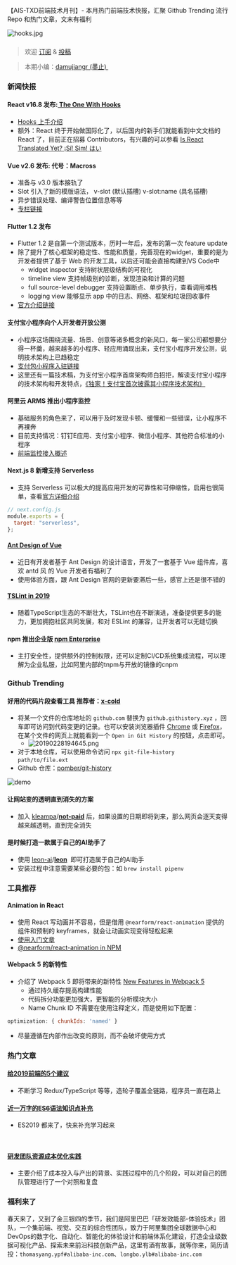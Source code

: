 【AIS-TXD前端技术月刊】- 本月热门前端技术快报，汇聚 Github Trending 流行 Repo 和热门文章，文末有福利

![hooks.jpg](https://cdn.nlark.com/yuque/0/2019/jpeg/103147/1551432272343-512be9f6-cff6-43f0-8151-7bed017ec646.jpeg#align=left&display=inline&height=446&name=hooks.jpg&originHeight=808&originWidth=1352&size=24501&status=done&width=746)
<a name="d41d8cd9"></a>
### 
> 欢迎 [订阅](https://zhuanlan.zhihu.com/txd-team) & [投稿](https://github.com/txd-team/monthly/issues)

> 本期小编：[damujiangr (墨止) ](https://github.com/damujiangr) 


<a name="81377773"></a>
### 新闻快报
<a name="6ad7f24d"></a>
#### React v16.8 发布:[ The One With Hooks](https://reactjs.org/blog/2019/02/06/react-v16.8.0.html)
* [Hooks 上手介绍](https://reactjs.org/docs/hooks-intro.html) 
* 额外：React 终于开始做国际化了，以后国内的新手们就能看到中文文档的 React 了，目前正在招募 Contributors，有兴趣的可以参看 [Is React Translated Yet? ¡Sí! Sim! はい](https://reactjs.org/blog/2019/02/23/is-react-translated-yet.html) 
<a name="d41d8cd9-1"></a>
#### 
<a name="89d33bf1"></a>
#### Vue v2.6 发布: 代号：Macross
* 准备与 v3.0 版本接轨了
* Slot 引入了新的模版语法， v-slot (默认插槽) v-slot:name (具名插槽)
* 异步错误处理、编译警告位置信息等等
* [专栏链接](https://zhuanlan.zhihu.com/p/56260917) 

<a name="2e5ce74d"></a>
#### Flutter 1.2 发布
* Flutter 1.2 是自第一个测试版本，历时一年后，发布的第一次 feature update
* 除了提升了核心框架的稳定性、性能和质量，完善现在的widget，重要的是为开发者提供了基于 Web 的开发工具，以后还可能会直接构建到VS Code中
  * widget inspector 支持树状层级结构的可视化
  * timeline view 支持帧级别的诊断，发现渲染和计算的问题
  * full source-level debugger 支持设置断点、单步执行，查看调用堆栈
  * logging view 能够显示 app 中的日志、网络、框架和垃圾回收事件
* [官方介绍链接](https://developers.googleblog.com/2019/02/launching-flutter-12-at-mobile-world.html) 

<a name="76c13a1a"></a>
#### 支付宝小程序向个人开发者开放公测
* 小程序这场围绕流量、场景、创意等诸多概念的新风口，每一家公司都想要分得一杯羹，越来越多的小程序、轻应用涌现出来，支付宝小程序开发公测，说明技术架构上已趋稳定
* [支付包小程序入驻链接](https://docs.alipay.com/mini/introduce/register) 
* 这里还有一篇技术稿，为支付宝小程序首席架构师白招拒，解读支付宝小程序的技术架构和开发特点，[《独家！支付宝首次披露其小程序技术架构》](https://mp.weixin.qq.com/s/PX7b_qV6tYKnN3ecoz9Ehw) 

<a name="c9ec687a"></a>
#### 阿里云 ARMS 推出小程序监控
* 基础服务的角色来了，可以用于及时发现卡顿、缓慢和一些错误，让小程序不再裸奔
* 目前支持情况：钉钉E应用、支付宝小程序、微信小程序、其他符合标准的小程序
* [前端监控接入概述](https://help.aliyun.com/document_detail/106086.html) 

<a name="4bd515bc"></a>
#### Next.js 8 新增支持 Serverless
* 支持 Serverless 可以极大的提高应用开发的可靠性和可伸缩性，启用也很简单，查看[官方详细介绍](https://nextjs.org/blog/next-8/) 
```javascript
// next.config.js
module.exports = {
  target: "serverless",
};
```

<a name="94fcfe27"></a>
#### [Ant Design of Vue](https://vue.ant.design/)
* 近日有开发者基于 Ant Design 的设计语言，开发了一套基于 Vue 组件库，喜欢 antd 风 的 Vue 开发者有福利了
* 使用体验方面，跟 Ant Design 官网的更新要滞后一些，感官上还是很不错的

<a name="46189f83"></a>
#### [TSLint in 2019](https://medium.com/palantir/tslint-in-2019-1a144c2317a9) 
* 随着TypeScript生态的不断壮大，TSLint也在不断演进，准备提供更多的能力，更加拥抱社区共同发展，和对 ESLint 的兼容，让开发者可以无缝切换

<a name="364de9da"></a>
#### npm 推出企业版 [npm Enterprise](https://www.npmjs.com/products/enterprise)
* 主打安全性，提供额外的控制权限，还可以定制CI/CD系统集成流程，可以理解为企业私服，比如阿里内部的tnpm与开放的镜像的cnpm

<a name="365acd42"></a>
### Github Trending
<a name="4a8be53d"></a>
#### 好用的代码片段查看工具 推荐者：[x-cold](https://github.com/x-cold) 
* 将某一个文件的仓库地址的 `github.com` 替换为 `github.githistory.xyz` ，回车即可访问到代码变更的记录。也可以安装浏览器插件 [Chrome](https://chrome.google.com/webstore/detail/github-history-browser-ex/laghnmifffncfonaoffcndocllegejnf) 或 [Firefox](https://addons.mozilla.org/firefox/addon/github-history/)，在某个文件的网页上就能看到一个 `Open in Git History` 的按钮，点击即可。
  * ![20190228194645.png](https://cdn.nlark.com/yuque/0/2019/png/103147/1551432272343-4a97aefb-0df2-48c2-8bdd-f0555fbf7479.png#align=left&display=inline&height=48&name=20190228194645.png&originHeight=48&originWidth=420&size=9210&status=done&width=420)
* 对于本地仓库，可以使用命令访问 `npx git-file-history path/to/file.ext` 
* Github 仓库：[pomber/git-history](https://github.com/pomber/git-history) 
<img alt="demo" src="https://user-images.githubusercontent.com/1911623/52460615-f3899d80-2b49-11e9-8c21-06af4097a527.gif" />

<a name="e87d21dc"></a>
#### 让网站变的透明直到消失的方案
* 加入 [kleampa](https://github.com/kleampa)/**[not-paid](https://github.com/kleampa/not-paid)** 后，如果设置的日期即将到来，那么网页会逐天变得越来越透明，直到完全消失

<a name="a9b91797"></a>
#### 是时候打造一款属于自己的AI助手了
* 使用 [leon-ai](https://github.com/leon-ai)/**[leon](https://github.com/leon-ai/leon)**  即可打造属于自己的AI助手
* 安装过程中注意需要某些必要的包：如 `brew install pipenv` 

<a name="c11c7bd5"></a>
### 工具推荐
<a name="19eedff8"></a>
#### Animation in React
* 使用 React 写动画并不容易，但是借用 `@nearform/react-animation` 提供的组件和预制的 keyframes，就会让动画实现变得轻松起来
* [使用入门文章](https://www.nearform.com/blog/animation-in-react/) 
* [@nearform/react-animation in NPM](https://www.npmjs.com/package/@nearform/react-animation) 

<a name="4f4d74a7"></a>
#### Webpack 5 的新特性
* 介绍了 Webpack 5 即将带来的新特性 [New Features in Webpack 5](https://blog.logrocket.com/new-features-in-webpack-5-2559755adf5e) 
  * 通过持久缓存提高构建性能
  * 代码拆分功能更加强大，更智能的分析模块大小
  * Name Chunk ID 不需要在使用注释定义，而是使用如下配置：
```javascript
optimization: { chunkIds: 'named' }
```
  * 尽量遵循在内部作出改变的原则，而不会破坏使用方式

<a name="c3fc5b0a"></a>
### 热门文章
<a name="c5ae63a8"></a>
#### [给2019前端的5个建议](https://zhuanlan.zhihu.com/p/55357377) 
* 不断学习 Redux/TypeScript 等等，造轮子覆盖全链路，程序员一直在路上

<a name="2876b763"></a>
#### [近一万字的ES6语法知识点补充](https://juejin.im/post/5c6234f16fb9a049a81fcca5) 
* ES2019 都来了，快来补充学习起来

 
<a name="189db772"></a>
#### [研发团队资源成本优化实践](https://tech.meituan.com/2019/02/21/rd-team-resource-cost-optimization-practice.html) 
* 主要介绍了成本投入与产出的背景、实践过程中的几个阶段，可以对自己的团队管理进行了一个对照和复盘

<a name="a567e185"></a>
### 福利来了

春天来了，又到了金三银四的季节，我们是阿里巴巴「研发效能部-体验技术」团队，一个集前端、视觉、交互的综合性团队，致力于阿里集团全球数据中心和DevOps的数字化、自动化、智能化的体验设计和前端体系化建设，打造企业级数据可视化产品、探索未来前沿科技创新产品，这里有酒有故事，就等你来，简历请投：`thomasyang.ypf#alibaba-inc.com`、`longbo.ylb#alibaba-inc.com`
